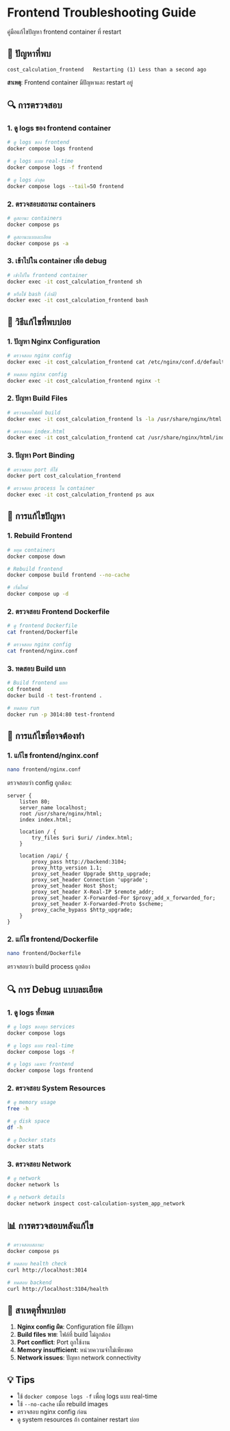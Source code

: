 # Frontend Troubleshooting Guide

คู่มือแก้ไขปัญหา frontend container ที่ restart

## 🚨 ปัญหาที่พบ

```
cost_calculation_frontend   Restarting (1) Less than a second ago
```

**สาเหตุ**: Frontend container มีปัญหาและ restart อยู่

## 🔍 การตรวจสอบ

### 1. ดู logs ของ frontend container

```bash
# ดู logs ของ frontend
docker compose logs frontend

# ดู logs แบบ real-time
docker compose logs -f frontend

# ดู logs ล่าสุด
docker compose logs --tail=50 frontend
```

### 2. ตรวจสอบสถานะ containers

```bash
# ดูสถานะ containers
docker compose ps

# ดูสถานะแบบละเอียด
docker compose ps -a
```

### 3. เข้าไปใน container เพื่อ debug

```bash
# เข้าไปใน frontend container
docker exec -it cost_calculation_frontend sh

# หรือใช้ bash (ถ้ามี)
docker exec -it cost_calculation_frontend bash
```

## 🔧 วิธีแก้ไขที่พบบ่อย

### 1. ปัญหา Nginx Configuration

```bash
# ตรวจสอบ nginx config
docker exec -it cost_calculation_frontend cat /etc/nginx/conf.d/default.conf

# ทดสอบ nginx config
docker exec -it cost_calculation_frontend nginx -t
```

### 2. ปัญหา Build Files

```bash
# ตรวจสอบไฟล์ที่ build
docker exec -it cost_calculation_frontend ls -la /usr/share/nginx/html

# ตรวจสอบ index.html
docker exec -it cost_calculation_frontend cat /usr/share/nginx/html/index.html
```

### 3. ปัญหา Port Binding

```bash
# ตรวจสอบ port ที่ใช้
docker port cost_calculation_frontend

# ตรวจสอบ process ใน container
docker exec -it cost_calculation_frontend ps aux
```

## 🚀 การแก้ไขปัญหา

### 1. Rebuild Frontend

```bash
# หยุด containers
docker compose down

# Rebuild frontend
docker compose build frontend --no-cache

# เริ่มใหม่
docker compose up -d
```

### 2. ตรวจสอบ Frontend Dockerfile

```bash
# ดู frontend Dockerfile
cat frontend/Dockerfile

# ตรวจสอบ nginx config
cat frontend/nginx.conf
```

### 3. ทดสอบ Build แยก

```bash
# Build frontend แยก
cd frontend
docker build -t test-frontend .

# ทดสอบ run
docker run -p 3014:80 test-frontend
```

## 📝 การแก้ไขที่อาจต้องทำ

### 1. แก้ไข frontend/nginx.conf

```bash
nano frontend/nginx.conf
```

ตรวจสอบว่า config ถูกต้อง:

```nginx
server {
    listen 80;
    server_name localhost;
    root /usr/share/nginx/html;
    index index.html;

    location / {
        try_files $uri $uri/ /index.html;
    }

    location /api/ {
        proxy_pass http://backend:3104;
        proxy_http_version 1.1;
        proxy_set_header Upgrade $http_upgrade;
        proxy_set_header Connection 'upgrade';
        proxy_set_header Host $host;
        proxy_set_header X-Real-IP $remote_addr;
        proxy_set_header X-Forwarded-For $proxy_add_x_forwarded_for;
        proxy_set_header X-Forwarded-Proto $scheme;
        proxy_cache_bypass $http_upgrade;
    }
}
```

### 2. แก้ไข frontend/Dockerfile

```bash
nano frontend/Dockerfile
```

ตรวจสอบว่า build process ถูกต้อง

## 🔍 การ Debug แบบละเอียด

### 1. ดู logs ทั้งหมด

```bash
# ดู logs ของทุก services
docker compose logs

# ดู logs แบบ real-time
docker compose logs -f

# ดู logs เฉพาะ frontend
docker compose logs frontend
```

### 2. ตรวจสอบ System Resources

```bash
# ดู memory usage
free -h

# ดู disk space
df -h

# ดู Docker stats
docker stats
```

### 3. ตรวจสอบ Network

```bash
# ดู network
docker network ls

# ดู network details
docker network inspect cost-calculation-system_app_network
```

## 📊 การตรวจสอบหลังแก้ไข

```bash
# ตรวจสอบสถานะ
docker compose ps

# ทดสอบ health check
curl http://localhost:3014

# ทดสอบ backend
curl http://localhost:3104/health
```

## 🚨 สาเหตุที่พบบ่อย

1. **Nginx config ผิด**: Configuration file มีปัญหา
2. **Build files หาย**: ไฟล์ที่ build ไม่ถูกต้อง
3. **Port conflict**: Port ถูกใช้งาน
4. **Memory insufficient**: หน่วยความจำไม่เพียงพอ
5. **Network issues**: ปัญหา network connectivity

## 💡 Tips

- ใช้ `docker compose logs -f` เพื่อดู logs แบบ real-time
- ใช้ `--no-cache` เมื่อ rebuild images
- ตรวจสอบ nginx config ก่อน
- ดู system resources ถ้า container restart บ่อย
